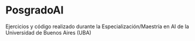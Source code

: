 # PosgradoAI
Ejercicios y código realizado durante la Especialización/Maestría en AI de la Universidad de Buenos Aires (UBA)
